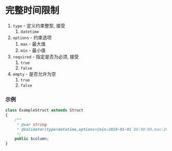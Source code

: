 # 完整时间限制

1. `type` - 定义约束整型, 接受
    1. `datetime`
1. `options` - 约束选项
    1. `max` - 最大值
    1. `min` - 最小值
1. `required` - 指定是否为必须, 接受
    1. `true`
    1. `false`
1. `empty` - 是否允许为空
    1. `true`
    1. `false`



### 示例

```php
class ExampleStruct extends Struct 
{
    /**
     * @var string
     * @Validator(type=datetime,options={min:2018-01-01 00:00:00,max:2018-12-31 23:59:59},required=true,empty=false)
     */
    public $column;
}
```
